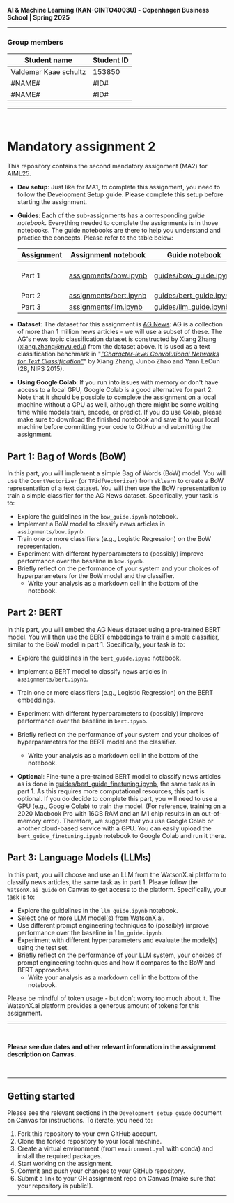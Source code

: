 **AI & Machine Learning (KAN-CINTO4003U) - Copenhagen Business School | Spring 2025**

***

### Group members
| Student name | Student ID |
| --- | --- |
| Valdemar Kaae schultz | 153850 |
| #NAME# | #ID# |
| #NAME# | #ID# |

***

<br>

# Mandatory assignment 2

This repository contains the second mandatory assignment (MA2) for AIML25.  

* **Dev setup**: Just like for MA1, to complete this assignment, you need to follow the Development Setup guide. Please complete this setup before starting the assignment.

* **Guides**: Each of the sub-assignments has a corresponding *guide notebook*. Everything needed to complete the assignments is in those notebooks. The guide notebooks are there to help you understand and practice the concepts. Please refer to the table below:

    | Assignment | Assignment notebook | Guide notebook | Description |
    | --- | --- | --- | --- |
    | Part 1 | [assignments/bow.ipynb](assignments/bow.ipynb) | [guides/bow_guide.ipynb](guides/bow_guide.ipynb) | Bag-of-Words Models |
    | Part 2 | [assignments/bert.ipynb](assignments/bert.ipynb)| [guides/bert_guide.ipynb](guides/bert_guide.ipynb) | BERT |
    | Part 3 | [assignments/llm.ipynb](assignments/llm.ipynb) | [guides/llm_guide.ipynb](guides/llm_guide.ipynb) | LLMs |

* **Dataset**: The dataset for this assignment is [AG News](https://huggingface.co/datasets/fancyzhx/ag_news): AG is a collection of more than 1 million news articles - we will use a subset of these. The AG's news topic classification dataset is constructed by Xiang Zhang (xiang.zhang@nyu.edu) from the dataset above. It is used as a text classification benchmark in "*["Character-level Convolutional Networks for Text Classification"](https://arxiv.org/abs/1509.01626)*" by Xiang Zhang, Junbo Zhao and Yann LeCun (28, NIPS 2015).

* **Using Google Colab**: If you run into issues with memory or don't have access to a local GPU, Google Colab is a good alternative for part 2. Note that it should be possible to complete the assignment on a local machine without a GPU as well, although there might be some waiting time while models train, encode, or predict. If you do use Colab, please make sure to download the finished notebook and save it to your local machine before committing your code to GitHub and submitting the assignment.

## Part 1: Bag of Words (BoW)
In this part, you will implement a simple Bag of Words (BoW) model. You will use the `CountVectorizer` (or `TFidfVectorizer`) from `sklearn` to create a BoW representation of a text dataset. You will then use the BoW representation to train a simple classifier for the AG News dataset. Specifically, your task is to:

- Explore the guidelines in the `bow_guide.ipynb` notebook.
- Implement a BoW model to classify news articles in `assignments/bow.ipynb`.
- Train one or more classifiers (e.g., Logistic Regression) on the BoW representation.
- Experiment with different hyperparameters to (possibly) improve performance over the baseline in `bow.ipynb`.
- Briefly reflect on the performance of your system and your choices of hyperparameters for the BoW model and the classifier.
    - Write your analysis as a markdown cell in the bottom of the notebook.

## Part 2: BERT
In this part, you will embed the AG News dataset using a pre-trained BERT model. You will then use the BERT embeddings to train a simple classifier, similar to the BoW model in part 1. Specifically, your task is to:

- Explore the guidelines in the `bert_guide.ipynb` notebook.
- Implement a BERT model to classify news articles in `assignments/bert.ipynb`.
- Train one or more classifiers (e.g., Logistic Regression) on the BERT embeddings.
- Experiment with different hyperparameters to (possibly) improve performance over the baseline in `bert.ipynb`.
- Briefly reflect on the performance of your system and your choices of hyperparameters for the BERT model and the classifier.
    - Write your analysis as a markdown cell in the bottom of the notebook.

- __**Optional**__: Fine-tune a pre-trained BERT model to classify news articles as is done in [guides/bert_guide_finetuning.ipynb](guides/bert_guide_finetuning.ipynb), the same task as in part 1. As this requires more computational resources, this part is optional. If you do decide to complete this part, you will need to use a GPU (e.g., Google Colab) to train the model. (For reference, training on a 2020 Macbook Pro with 16GB RAM and an M1 chip results in an out-of-memory error). Therefore, we suggest that you use Google Colab or another cloud-based service with a GPU. You can easily upload the `bert_guide_finetuning.ipynb` notebook to Google Colab and run it there.

## Part 3: Language Models (LLMs)
In this part, you will choose and use an LLM from the WatsonX.ai platform to classify news articles, the same task as in part 1. Please follow the `WatsonX.ai guide` on Canvas to get access to the platform. Specifically, your task is to:

- Explore the guidelines in the `llm_guide.ipynb` notebook.
- Select one or more LLM model(s) from WatsonX.ai.
- Use different prompt engineering techniques to (possibly) improve performance over the baseline in `llm_guide.ipynb`.
- Experiment with different hyperparameters and evaluate the model(s) using the test set.
- Briefly reflect on the performance of your LLM system, your choices of prompt engineering techniques and how it compares to the BoW and BERT approaches.
    - Write your analysis as a markdown cell in the bottom of the notebook.

Please be mindful of token usage - but don't worry too much about it. The WatsonX.ai platform provides a generous amount of tokens for this assignment.
***

<br>

**Please see due dates and other relevant information in the assignment description on Canvas.**

<br>

***

## Getting started
Please see the relevant sections in the `Development setup guide` document on Canvas for instructions. To iterate, you need to:

1. Fork this repository to your own GitHub account.
2. Clone the forked repository to your local machine.
3. Create a virtual environment (from `environment.yml` with conda) and install the required packages.
4. Start working on the assignment.
5. Commit and push your changes to your GitHub repository.
6. Submit a link to your GH assignment repo on Canvas (make sure that your repository is public!).

___